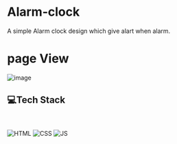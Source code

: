# Alarm-clock
A simple Alarm clock design which give alart when alarm. 
# page View
![image](https://github.com/gauravmjain/Alarm-clock/assets/91288299/3010837e-aafd-4016-8e91-f4b63744a74b)

## 💻Tech Stack
<br>

![HTML](https://img.shields.io/badge/html5%20-%23E34F26.svg?&style=for-the-badge&logo=html5&logoColor=white)
![CSS](https://img.shields.io/badge/css3%20-%231572B6.svg?&style=for-the-badge&logo=css3&logoColor=white)
![JS](https://img.shields.io/badge/javascript%20-%23323330.svg?&style=for-the-badge&logo=javascript&logoColor=%23F7DF1E)

<br>
